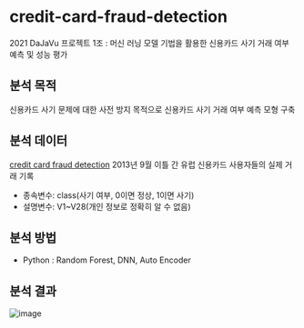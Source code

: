 # credit-card-fraud-detection
2021 DaJaVu 프로젝트 1조 : 머신 러닝 모델 기법을 활용한 신용카드 사기 거래 여부 예측 및 성능 평가


## 분석 목적
신용카드 사기 문제에 대한 사전 방지 목적으로 신용카드 사기 거래 여부 예측 모형 구축

## 분석 데이터
[credit card fraud detection](https://www.kaggle.com/datasets/mlg-ulb/creditcardfraud)
2013년 9월 이틀 간 유럽 신용카드 사용자들의 실제 거래 기록
* 종속변수: class(사기 여부, 0이면 정상, 1이면 사기)
* 설명변수: V1~V28(개인 정보로 정확히 알 수 없음)

## 분석 방법
* Python : Random Forest, DNN, Auto Encoder

## 분석 결과
![image](https://user-images.githubusercontent.com/128488488/236209801-fcc2620e-2465-4ed3-ae75-2f0f607873fb.png)
